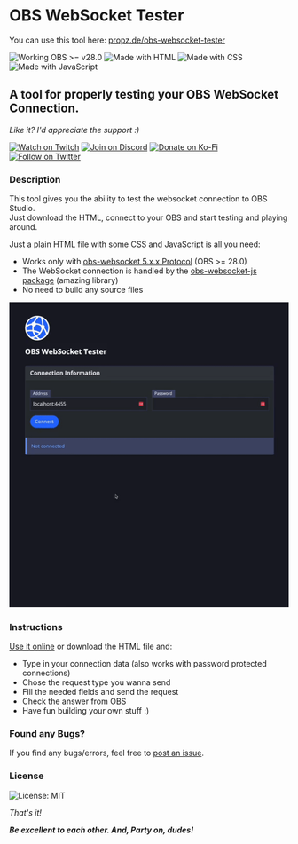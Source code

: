 # __OBS WebSocket Tester__

You can use this tool here:
[propz.de/obs-websocket-tester](https://propz.de/obs-websocket-tester/)

![Working OBS >= v28.0](https://img.shields.io/static/v1?label=OBS&message=>=28.0&color=256eff&logo=obsstudio&logoColor=fff)
![Made with HTML](https://img.shields.io/static/v1?label&message=HTML&color=e34c26&logo=html5&logoColor=fff)
![Made with CSS](https://img.shields.io/static/v1?label&message=CSS&color=304cdc&logo=css3&logoColor=fff)
![Made with JavaScript](https://img.shields.io/static/v1?label&message=JavaScript&color=f0db4f&logo=javascript&logoColor=323330)

## __A tool for properly testing your OBS WebSocket Connection.__

_Like it? I'd appreciate the support :)_

[![Watch on Twitch](https://img.shields.io/static/v1?label=Watch%20on&message=Twitch&color=bf94ff&logo=twitch&logoColor=fff)](https://propz.de/twitch/)
[![Join on Discord](https://img.shields.io/static/v1?label=Join%20on&message=Discord&color=7289da&logo=discord&logoColor=fff)](https://propz.de/discord/)
[![Donate on Ko-Fi](https://img.shields.io/static/v1?label=Donate%20on&message=Ko-Fi&color=ff5f5f&logo=kofi&logoColor=fff)](https://propz.de/kofi/)
[![Follow on Twitter](https://img.shields.io/static/v1?label=Follow%20on&message=Twitter&color=1DA1F2&logo=twitter&logoColor=fff)](https://propz.de/twitter/)

### __Description__

This tool gives you the ability to test the websocket connection to OBS Studio.\
Just download the HTML, connect to your OBS and start testing and playing around.

Just a plain HTML file with some CSS and JavaScript is all you need:
- Works only with [obs-websocket 5.x.x Protocol](https://github.com/obsproject/obs-websocket/blob/d5077fca03a47144f7c0eb81b5d3278186e31d59/docs/generated/protocol.md) (OBS >= 28.0)
- The WebSocket connection is handled by the [obs-websocket-js package](https://github.com/obs-websocket-community-projects/obs-websocket-js) (amazing library)
- No need to build any source files

![OBS WebSocket Tester Screenshot](https://github.com/pr0pz/obs-websocket-tester/blob/main/screenshot.gif?raw=true)


### __Instructions__

[Use it online](https://propz.de/obs-websocket-tester/) or download the HTML file and:
- Type in your connection data (also works with password protected connections)
- Chose the request type you wanna send
- Fill the needed fields and send the request
- Check the answer from OBS
- Have fun building your own stuff :)


### __Found any Bugs?__

If you find any bugs/errors, feel free to [post an issue](https://github.com/pr0pz/obs-websocket-tester/issues).


### __License__

![License: MIT](https://img.shields.io/badge/license-MIT-green)

_That's it!_

___Be excellent to each other. And, Party on, dudes!___